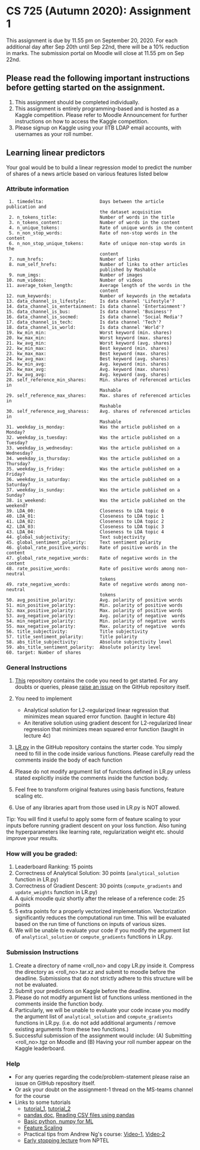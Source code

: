 # CS 725 (Autumn 2020): Assignment 1

This assignment is due by 11.55 pm on September 20, 2020. For each additional day after Sep 20th until Sep 22nd, there will be a 10% reduction in marks. The submission portal on Moodle will close at 11.55 pm on Sep 22nd.

## Please read the following important instructions before getting started on the assignment.
1. This assignment should be completed individually.
2. This assignment is entirely programming-based and is hosted as a Kaggle competition. Please refer to Moodle Announcement for further instructions on how to access the Kaggle competition.
3. Please signup on Kaggle using your IITB LDAP email accounts, with usernames as your roll number. 


## Learning linear predictors
Your goal would be to build a linear regression model to predict the number of shares of a news article based on various features listed below

### Attribute information
	 1. timedelta:                     Days between the article publication and
	                                   the dataset acquisition
	 2. n_tokens_title:                Number of words in the title
	 3. n_tokens_content:              Number of words in the content
	 4. n_unique_tokens:               Rate of unique words in the content
	 5. n_non_stop_words:              Rate of non-stop words in the content
	 6. n_non_stop_unique_tokens:      Rate of unique non-stop words in the
	                                   content
	 7. num_hrefs:                     Number of links
	 8. num_self_hrefs:                Number of links to other articles
	                                   published by Mashable
	 9. num_imgs:                      Number of images
	10. num_videos:                    Number of videos
	11. average_token_length:          Average length of the words in the
	                                   content
	12. num_keywords:                  Number of keywords in the metadata
	13. data_channel_is_lifestyle:     Is data channel 'Lifestyle'?
	14. data_channel_is_entertainment: Is data channel 'Entertainment'?
	15. data_channel_is_bus:           Is data channel 'Business'?
	16. data_channel_is_socmed:        Is data channel 'Social Media'?
	17. data_channel_is_tech:          Is data channel 'Tech'?
	18. data_channel_is_world:         Is data channel 'World'?
	19. kw_min_min:                    Worst keyword (min. shares)
	20. kw_max_min:                    Worst keyword (max. shares)
	21. kw_avg_min:                    Worst keyword (avg. shares)
	22. kw_min_max:                    Best keyword (min. shares)
	23. kw_max_max:                    Best keyword (max. shares)
	24. kw_avg_max:                    Best keyword (avg. shares)
	25. kw_min_avg:                    Avg. keyword (min. shares)
	26. kw_max_avg:                    Avg. keyword (max. shares)
	27. kw_avg_avg:                    Avg. keyword (avg. shares)
	28. self_reference_min_shares:     Min. shares of referenced articles in
	                                   Mashable
	29. self_reference_max_shares:     Max. shares of referenced articles in
	                                   Mashable
	30. self_reference_avg_sharess:    Avg. shares of referenced articles in
	                                   Mashable
	31. weekday_is_monday:             Was the article published on a Monday?
	32. weekday_is_tuesday:            Was the article published on a Tuesday?
	33. weekday_is_wednesday:          Was the article published on a Wednesday?
	34. weekday_is_thursday:           Was the article published on a Thursday?
	35. weekday_is_friday:             Was the article published on a Friday?
	36. weekday_is_saturday:           Was the article published on a Saturday?
	37. weekday_is_sunday:             Was the article published on a Sunday?
	38. is_weekend:                    Was the article published on the weekend?
	39. LDA_00:                        Closeness to LDA topic 0
	40. LDA_01:                        Closeness to LDA topic 1
	41. LDA_02:                        Closeness to LDA topic 2
	42. LDA_03:                        Closeness to LDA topic 3
	43. LDA_04:                        Closeness to LDA topic 4
	44. global_subjectivity:           Text subjectivity
	45. global_sentiment_polarity:     Text sentiment polarity
	46. global_rate_positive_words:    Rate of positive words in the content
	47. global_rate_negative_words:    Rate of negative words in the content
	48. rate_positive_words:           Rate of positive words among non-neutral
	                                   tokens
	49. rate_negative_words:           Rate of negative words among non-neutral
	                                   tokens
	50. avg_positive_polarity:         Avg. polarity of positive words
	51. min_positive_polarity:         Min. polarity of positive words
	52. max_positive_polarity:         Max. polarity of positive words
	53. avg_negative_polarity:         Avg. polarity of negative  words
	54. min_negative_polarity:         Min. polarity of negative  words
	55. max_negative_polarity:         Max. polarity of negative  words
	56. title_subjectivity:            Title subjectivity
	57. title_sentiment_polarity:      Title polarity
	58. abs_title_subjectivity:        Absolute subjectivity level
	59. abs_title_sentiment_polarity:  Absolute polarity level
	60. target:	Number of shares

### General Instructions

1. [This](https://github.com/awasthiabhijeet/cs725-2020-assign1) repository contains the code you need to get started. For any doubts or queries, please [raise an issue](https://github.com/awasthiabhijeet/cs725-2020-assign1/issues) on the GitHub repository itself.

2. You need to implement
	- Analytical solution for L2-regularized linear regression that minimizes mean squared error function. (taught in lecture 4b)
	- An iterative solution using gradient descent for L2-regularized linear regression that minimizes mean squared error function (taught in lecture 4c)

3. [LR.py](https://github.com/awasthiabhijeet/cs725-2020-assign1/blob/master/cs725_assignment_1/LR.py) in the GitHub repository contains the starter code. You simply need to fill in the code inside various functions. Please carefully read the comments inside the body of each function 

4. Please do not modify argument list of functions defined in LR.py unless stated explicitly inside the comments inside the function body.

5. Feel free to transform original features using basis functions, feature scaling etc.

6. Use of any libraries apart from those used in LR.py is NOT allowed.

Tip: You will find it useful to apply some form of feature scaling to your inputs before running gradient descent on your loss function. Also tuning the hyperparameters like learning rate, regularization weight etc. should improve your results.



### How will you be graded:
1. Leaderboard Ranking: 15 points
2. Correctness of Analytical Solution: 30 points  (`analytical_solution` function in LR.py)
3. Correctness of Gradient Descent: 30 points (`compute_gradients` and `update_weights` function in LR.py)
4. A quick moodle quiz shortly after the release of a reference code: 25 points
5. 5 extra points for a properly vectorized implementation. Vectorization significantly reduces the computational run time. This will be evaluated based on the run time of functions on inputs of various sizes.
6. We will be unable to evaluate your code if you modify the argument list of `analytical_solution` or `compute_gradients` functions in LR.py. 

### Submission Instructions

1. Create a directory of name <roll_no> and copy LR.py inside it. Compress the directory as <roll_no>.tar.xz and submit to moodle before the deadline. Submissions that do not strictly adhere to this structure will be not be evaluated. 
2. Submit your predictions on Kaggle before the deadline.
3. Please do not modify argument list of functions unless mentioned in the comments inside the function body.
4. Particularly, we will be unable to evaluate your code incase you modify the argument list of `analytical_solution` and `compute_gradients` functions in LR.py. (i.e.  do not add additional arguments / remove existing arguments from these two functions.)
5. Successful submission of the assignment would include: (A) Submitting <roll_no>.tgz on Moodle and (B) Having your roll number appear on the Kaggle leaderboard.

### Help
* For any queries regarding the code/problem-statement please raise an issue on GitHub repository itself.
* Or ask your doubt on the assignment-1 thread on the MS-teams channel for the course
* Links to some tutorials
	- [tutorial_1](https://www.geeksforgeeks.org/vectorization-in-python/), [tutorial_2](https://realpython.com/numpy-array-programming/)
	- [pandas doc](https://pandas.pydata.org/pandas-docs/stable/reference/api/pandas.read_csv.html), [Reading CSV files using pandas](https://www.geeksforgeeks.org/python-read-csv-using-pandas-read_csv/)
	- [Basic python, numpy for ML](https://cs231n.github.io/python-numpy-tutorial/)
	- [Feature Scaling](https://en.wikipedia.org/wiki/Feature_scaling)
	- Practical tips from Andrew Ng's course: [Video-1](https://youtu.be/gV5fD8Xbwgk), [Video-2](https://youtu.be/zLRB4oupj6g)
	- [Early stopping lecture](https://youtu.be/zm5cqvfKO-o) from NPTEL

